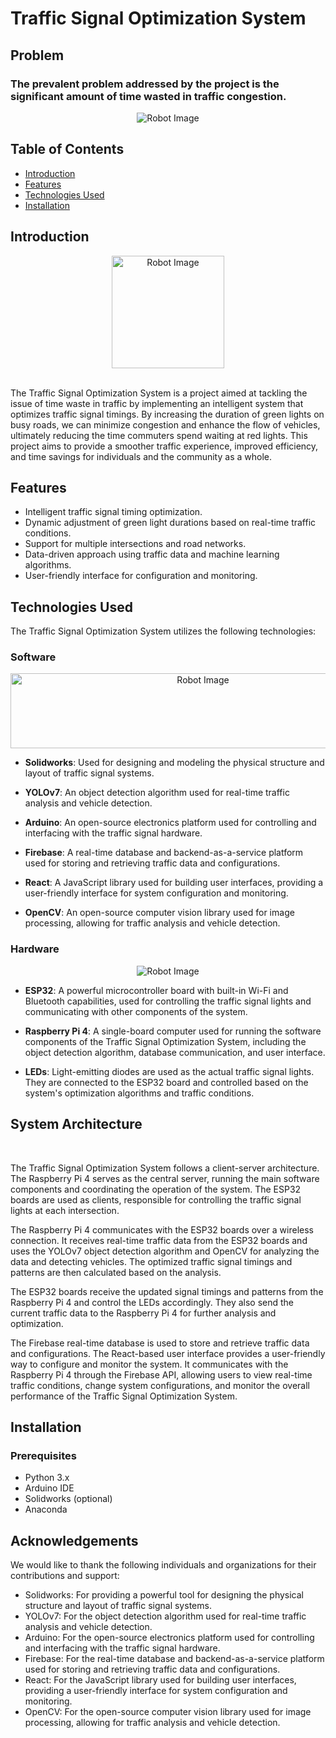  
# Traffic Signal Optimization System

## Problem
### The prevalent problem addressed by the project is the significant amount of time wasted in traffic congestion.



<div align="center">
  <img src="https://github.com/TXWISSRX/Smart_Traffic_NRW/assets/119014917/ef6f4ea9-9860-4251-abf2-6cdd056bc739" alt="Robot Image">
</div>

## Table of Contents
- [Introduction](#introduction)
- [Features](#features)
- [Technologies Used](#technologies-used)
- [Installation](#installation)

## Introduction


<div align="center">
  <img src="https://github.com/TXWISSRX/Smart_Traffic_NRW/assets/119014917/f9233844-6638-4fb0-b6b0-d5384ccf3805" alt="Robot Image"  height="180">
</div>
<br>

The Traffic Signal Optimization System is a project aimed at tackling the issue of time waste in traffic by implementing an intelligent system that optimizes traffic signal timings. By increasing the duration of green lights on busy roads, we can minimize congestion and enhance the flow of vehicles, ultimately reducing the time commuters spend waiting at red lights. This project aims to provide a smoother traffic experience, improved efficiency, and time savings for individuals and the community as a whole.

## Features
- Intelligent traffic signal timing optimization.
- Dynamic adjustment of green light durations based on real-time traffic conditions.
- Support for multiple intersections and road networks.
- Data-driven approach using traffic data and machine learning algorithms.
- User-friendly interface for configuration and monitoring.

## Technologies Used
The Traffic Signal Optimization System utilizes the following technologies:

### Software


<div align="center">
  <img src="https://github.com/TXWISSRX/Smart_Traffic_NRW/assets/119014917/4bb66328-cdee-490a-84ba-e611507cd757" alt="Robot Image"  width="600" height="120">
</div>

- **Solidworks**: Used for designing and modeling the physical structure and layout of traffic signal systems.

- **YOLOv7**: An object detection algorithm used for real-time traffic analysis and vehicle detection.

- **Arduino**: An open-source electronics platform used for controlling and interfacing with the traffic signal hardware.

- **Firebase**: A real-time database and backend-as-a-service platform used for storing and retrieving traffic data and configurations.

- **React**: A JavaScript library used for building user interfaces, providing a user-friendly interface for system configuration and monitoring.

- **OpenCV**: An open-source computer vision library used for image processing, allowing for traffic analysis and vehicle detection.
### Hardware

<div align="center">
  <img src="https://github.com/TXWISSRX/Smart_Traffic_NRW/assets/119014917/0e446807-b53f-40e9-8862-88d6bce0a30c" alt="Robot Image">
</div>

- **ESP32**: A powerful microcontroller board with built-in Wi-Fi and Bluetooth capabilities, used for controlling the traffic signal lights and communicating with other components of the system.

- **Raspberry Pi 4**: A single-board computer used for running the software components of the Traffic Signal Optimization System, including the object detection algorithm, database communication, and user interface.

- **LEDs**: Light-emitting diodes are used as the actual traffic signal lights. They are connected to the ESP32 board and controlled based on the system's optimization algorithms and traffic conditions.

## System Architecture


<br>

The Traffic Signal Optimization System follows a client-server architecture. The Raspberry Pi 4 serves as the central server, running the main software components and coordinating the operation of the system. The ESP32 boards are used as clients, responsible for controlling the traffic signal lights at each intersection.

The Raspberry Pi 4 communicates with the ESP32 boards over a wireless connection. It receives real-time traffic data from the ESP32 boards and uses the YOLOv7 object detection algorithm and OpenCV for analyzing the data and detecting vehicles. The optimized traffic signal timings and patterns are then calculated based on the analysis.

The ESP32 boards receive the updated signal timings and patterns from the Raspberry Pi 4 and control the LEDs accordingly. They also send the current traffic data to the Raspberry Pi 4 for further analysis and optimization.

The Firebase real-time database is used to store and retrieve traffic data and configurations. The React-based user interface provides a user-friendly way to configure and monitor the system. It communicates with the Raspberry Pi 4 through the Firebase API, allowing users to view real-time traffic conditions, change system configurations, and monitor the overall performance of the Traffic Signal Optimization System.


## Installation
### Prerequisites
- Python 3.x
- Arduino IDE
- Solidworks (optional)
- Anaconda 


## Acknowledgements

We would like to thank the following individuals and organizations for their contributions and support:

- Solidworks: For providing a powerful tool for designing the physical structure and layout of traffic signal systems.
- YOLOv7: For the object detection algorithm used for real-time traffic analysis and vehicle detection.
- Arduino: For the open-source electronics platform used for controlling and interfacing with the traffic signal hardware.
- Firebase: For the real-time database and backend-as-a-service platform used for storing and retrieving traffic data and configurations.
- React: For the JavaScript library used for building user interfaces, providing a user-friendly interface for system configuration and monitoring.
- OpenCV: For the open-source computer vision library used for image processing, allowing for traffic analysis and vehicle detection.

